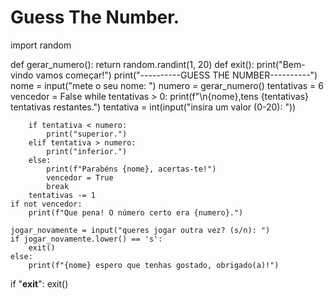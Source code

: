 # Guess The Number.

import random

def gerar_numero():
    return random.randint(1, 20)
def exit():
    print("Bem-vindo vamos começar!")
    print("----------GUESS THE NUMBER----------")
    nome = input("mete o seu nome: ")
    numero = gerar_numero()
    tentativas = 6
    vencedor = False
    while tentativas > 0:
        print(f"\n{nome},tens {tentativas} tentativas restantes.")
        tentativa = int(input("insira um valor (0-20): "))

        if tentativa < numero:
            print("superior.")
        elif tentativa > numero:
            print("inferior.")
        else:
            print(f"Parabéns {nome}, acertas-te!")
            vencedor = True
            break
        tentativas -= 1
    if not vencedor:
        print(f"Que pena! O número certo era {numero}.")

    jogar_novamente = input("queres jogar outra vez? (s/n): ")
    if jogar_novamente.lower() == 's':
        exit()
    else:
        print(f"{nome} espero que tenhas gostado, obrigado(a)!")
if "__exit__":
    exit()
